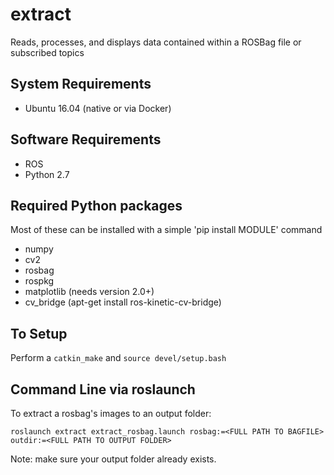 # extract
Reads, processes, and displays data contained within a ROSBag file or subscribed topics

## System Requirements

* Ubuntu 16.04 (native or via Docker)

## Software Requirements

* ROS
* Python 2.7

## Required Python packages

Most of these can be installed with a simple 'pip install MODULE' command

* numpy
* cv2
* rosbag
* rospkg
* matplotlib (needs version 2.0+)
* cv_bridge (apt-get install ros-kinetic-cv-bridge)

## To Setup

Perform a `catkin_make` and `source devel/setup.bash`

## Command Line via roslaunch

To extract a rosbag's images to an output folder:

`roslaunch extract extract_rosbag.launch rosbag:=<FULL PATH TO BAGFILE> outdir:=<FULL PATH TO OUTPUT FOLDER>`

Note: make sure your output folder already exists.
